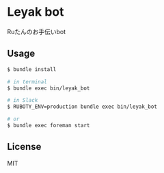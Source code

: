 # Leyak bot

Ruたんのお手伝いbot

## Usage

```bash
$ bundle install

# in terminal
$ bundle exec bin/leyak_bot

# in Slack
$ RUBOTY_ENV=production bundle exec bin/leyak_bot

# or
$ bundle exec foreman start
```

## License

MIT